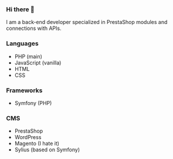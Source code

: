 ### Hi there 👋

I am a back-end developer specialized in PrestaShop modules and connections with APIs.

### Languages

- PHP (main)
- JavaScript (vanilla)
- HTML
- CSS

### Frameworks

- Symfony (PHP)

### CMS

- PrestaShop
- WordPress
- Magento (I hate it)
- Sylius (based on Symfony)

<!--
**Scwaall/Scwaall** is a ✨ _special_ ✨ repository because its `README.md` (this file) appears on your GitHub profile.

Here are some ideas to get you started:

- 🔭 I’m currently working on ...
- 🌱 I’m currently learning ...
- 👯 I’m looking to collaborate on ...
- 🤔 I’m looking for help with ...
- 💬 Ask me about ...
- 📫 How to reach me: ...
- 😄 Pronouns: ...
- ⚡ Fun fact: ...
-->
